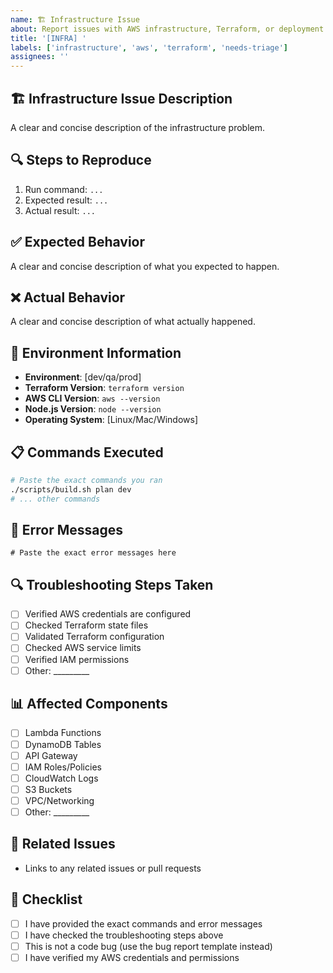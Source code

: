 ```yaml
---
name: 🏗️ Infrastructure Issue
about: Report issues with AWS infrastructure, Terraform, or deployment
title: '[INFRA] '
labels: ['infrastructure', 'aws', 'terraform', 'needs-triage']
assignees: ''
---
```


## 🏗️ Infrastructure Issue Description
A clear and concise description of the infrastructure problem.

## 🔍 Steps to Reproduce
1. Run command: `...`
2. Expected result: `...`
3. Actual result: `...`

## ✅ Expected Behavior
A clear and concise description of what you expected to happen.

## ❌ Actual Behavior
A clear and concise description of what actually happened.

## 🔧 Environment Information
- **Environment**: [dev/qa/prod]
- **Terraform Version**: `terraform version`
- **AWS CLI Version**: `aws --version`
- **Node.js Version**: `node --version`
- **Operating System**: [Linux/Mac/Windows]

## 📋 Commands Executed
```bash
# Paste the exact commands you ran
./scripts/build.sh plan dev
# ... other commands
```

## 📄 Error Messages
```
# Paste the exact error messages here
```

## 🔍 Troubleshooting Steps Taken
- [ ] Verified AWS credentials are configured
- [ ] Checked Terraform state files
- [ ] Validated Terraform configuration
- [ ] Checked AWS service limits
- [ ] Verified IAM permissions
- [ ] Other: _________

## 📊 Affected Components
- [ ] Lambda Functions
- [ ] DynamoDB Tables
- [ ] API Gateway
- [ ] IAM Roles/Policies
- [ ] CloudWatch Logs
- [ ] S3 Buckets
- [ ] VPC/Networking
- [ ] Other: _________

## 🔗 Related Issues
- Links to any related issues or pull requests

## 📝 Checklist
- [ ] I have provided the exact commands and error messages
- [ ] I have checked the troubleshooting steps above
- [ ] This is not a code bug (use the bug report template instead)
- [ ] I have verified my AWS credentials and permissions